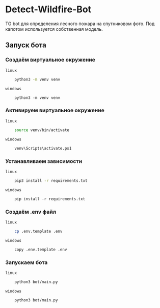 # Detect-Wildfire-Bot

TG bot для определения лесного пожара на спутниковом фото. Под капотом используется собственная модель.

## Запуск бота

### Создаём виртуальное окружение

`linux`

```bash
    python3 -m venv venv
```

`windows`

```shell
    python3 -m venv venv
```

### Активируем виртуальное окружение

`linux`

```bash
    source venv/bin/activate
```

`windows`

```shell
    venv\Scripts\activate.ps1
```

### Устанавливаем зависимости

`linux`

```bash
    pip3 install -r requirements.txt
```

`windows`

```shell
    pip install -r requirements.txt
```

### Создаём .env файл

`linux`

```bash
    cp .env.template .env
```

`windows`

```shell
    copy .env.template .env
```

### Запускаем бота

`linux`

```bash
    python3 bot/main.py
```

`windows`

```shell
    python3 bot/main.py
```
